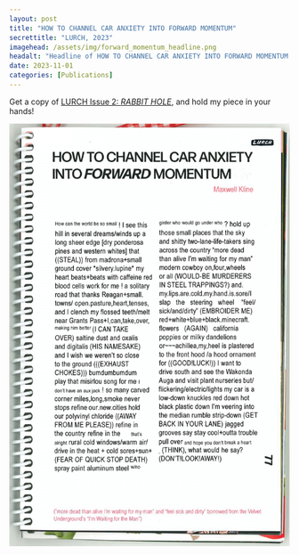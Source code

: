 ```yaml
---
layout: post
title: "HOW TO CHANNEL CAR ANXIETY INTO FORWARD MOMENTUM"
secrettitle: "LURCH, 2023"
imagehead: /assets/img/forward_momentum_headline.png
headalt: "Headline of HOW TO CHANNEL CAR ANXIETY INTO FORWARD MOMENTUM as seen in Lurch Zine, Issue 2."
date: 2023-11-01
categories: [Publications]
---
```


Get a copy of <a href ="https://lurchzine.bigcartel.com/product/issue-02-rabbit-hole">LURCH Issue 2: _RABBIT HOLE_</a>, and hold my piece in your hands!

<img src="/assets/img/forward_momentum_full.png" alt="HOW-TO-CHANNEL-CAR-ANXIETY-INTO-FORWARD-MOMENTUM-as-seen-in-Lurch-Zine,-Issue-2." width="790">